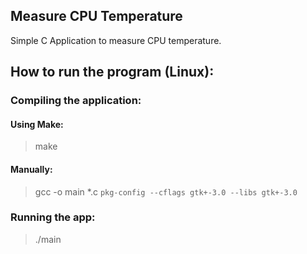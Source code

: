## Measure CPU Temperature

Simple C Application to measure CPU temperature.



## How to run the program (Linux):

### Compiling the application:

#### Using Make:

> make 
#### Manually:

> gcc -o main *.c `pkg-config --cflags gtk+-3.0 --libs gtk+-3.0`



### Running the app:

> ./main


